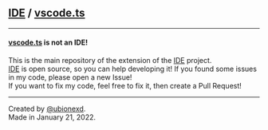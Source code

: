 ## [IDE](https://github.com/ubionexd/IDE) / [vscode.ts](https://github.com/ubionexd/IDE/tree/vscode.ts)

***

#### [vscode.ts](https://github.com/ubionexd/IDE/tree/vscode.ts) is not an IDE!

This is the main repository of the extension of the [IDE](https://github.com/ubionexd/IDE) project.  
[IDE](https://github.com/ubionexd/IDE) is open source, so you can help developing it! If you found some issues in my code, please open a new Issue!  
If you want to fix my code, feel free to fix it, then create a Pull Request!

___

Created by [@ubionexd](https://github.com/ubionexd/).  
Made in January 21, 2022.

